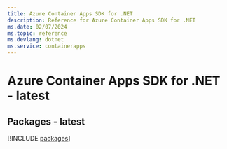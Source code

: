 ```yaml
---
title: Azure Container Apps SDK for .NET
description: Reference for Azure Container Apps SDK for .NET
ms.date: 02/07/2024
ms.topic: reference
ms.devlang: dotnet
ms.service: containerapps
---
```

# Azure Container Apps SDK for .NET - latest
## Packages - latest
[!INCLUDE [packages](container-apps-index.md)]